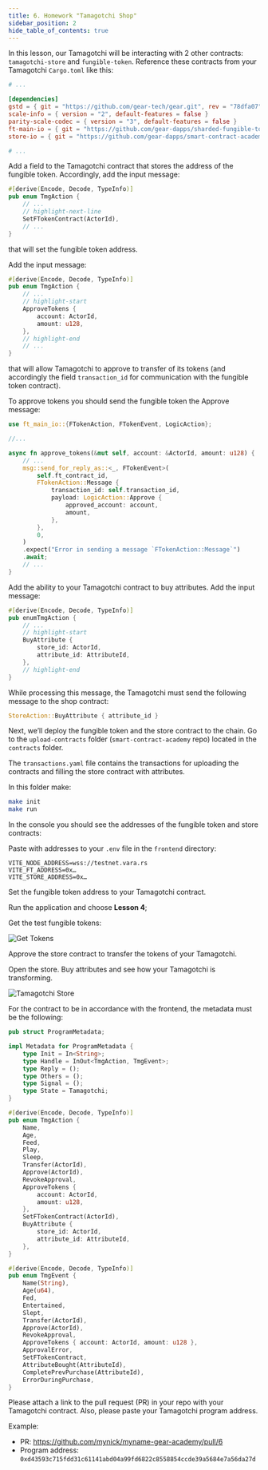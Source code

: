 ```yaml
---
title: 6. Homework "Tamagotchi Shop"
sidebar_position: 2
hide_table_of_contents: true
---
```


In this lesson, our Tamagotchi will be interacting with 2 other contracts: `tamagotchi-store` and `fungible-token`. Reference these contracts from your Tamagotchi `Cargo.toml` like this:

```toml title="Cargo.toml"
# ...

[dependencies]
gstd = { git = "https://github.com/gear-tech/gear.git", rev = "78dfa07", features = ["debug"] }
scale-info = { version = "2", default-features = false }
parity-scale-codec = { version = "3", default-features = false }
ft-main-io = { git = "https://github.com/gear-dapps/sharded-fungible-token.git", tag = "2.1.2" }
store-io = { git = "https://github.com/gear-dapps/smart-contract-academy.git"  }

# ...
```

Add a field to the Tamagotchi contract that stores the address of the fungible token. Accordingly, add the input message:

```rust
#[derive(Encode, Decode, TypeInfo)]
pub enum TmgAction {
    // ...
    // highlight-next-line
    SetFTokenContract(ActorId),
    // ...
}
```

that will set the fungible token address.

Add the input message:

```rust
#[derive(Encode, Decode, TypeInfo)]
pub enum TmgAction {
    // ...
    // highlight-start
    ApproveTokens {
        account: ActorId,
        amount: u128,
    },
    // highlight-end
    // ...
}
```

that will allow Tamagotchi to approve to transfer of its tokens (and accordingly the field `transaction_id` for communication with the fungible token contract).

To approve tokens you should send the fungible token the Approve message:

```rust
use ft_main_io::{FTokenAction, FTokenEvent, LogicAction};

//...

async fn approve_tokens(&mut self, account: &ActorId, amount: u128) {
    // ...
    msg::send_for_reply_as::<_, FTokenEvent>(
        self.ft_contract_id,
        FTokenAction::Message {
            transaction_id: self.transaction_id,
            payload: LogicAction::Approve {
                approved_account: account,
                amount,
            },
        },
        0,
    )
    .expect("Error in sending a message `FTokenAction::Message`")
    .await;
    // ...
}
```

Add the ability to your Tamagotchi contract to buy attributes. Add the input message:

```rust
#[derive(Encode, Decode, TypeInfo)]
pub enumTmgAction {
    // ...
    // highlight-start
    BuyAttribute {
        store_id: ActorId,
        attribute_id: AttributeId,
    },
    // highlight-end
}
```

While processing this message, the Tamagotchi must send the following message to the shop contract:

```rust
StoreAction::BuyAttribute { attribute_id }
```

Next, we’ll deploy the fungible token and the store contract to the chain. Go to the `upload-contracts` folder (`smart-contract-academy` repo) located in the `contracts` folder.

The `transactions.yaml` file contains the transactions for uploading the contracts and filling the store contract with attributes.

In this folder make:

```bash
make init
make run
```

In the console you should see the addresses of the fungible token and store contracts:

Paste with addresses to your `.env` file in the `frontend` directory:

```
VITE_NODE_ADDRESS=wss://testnet.vara.rs
VITE_FT_ADDRESS=0x…
VITE_STORE_ADDRESS=0x…
```

Set the fungible token address to your Tamagotchi contract.

Run the application and choose **Lesson 4**;

Get the test fungible tokens:

![Get Tokens](/img/15/get-tokens.jpg)

Approve the store contract to transfer the tokens of your Tamagotchi.

Open the store. Buy attributes and see how your Tamagotchi is transforming.

![Tamagotchi Store](/img/15/tamagotchi-store.jpg)

For the contract to be in accordance with the frontend, the metadata must be the following:

```rust
pub struct ProgramMetadata;

impl Metadata for ProgramMetadata {
    type Init = In<String>;
    type Handle = InOut<TmgAction, TmgEvent>;
    type Reply = ();
    type Others = ();
    type Signal = ();
    type State = Tamagotchi;
}

#[derive(Encode, Decode, TypeInfo)]
pub enum TmgAction {
    Name,
    Age,
    Feed,
    Play,
    Sleep,
    Transfer(ActorId),
    Approve(ActorId),
    RevokeApproval,
    ApproveTokens {
        account: ActorId,
        amount: u128,
    },
    SetFTokenContract(ActorId),
    BuyAttribute {
        store_id: ActorId,
        attribute_id: AttributeId,
    },
}

#[derive(Encode, Decode, TypeInfo)]
pub enum TmgEvent {
    Name(String),
    Age(u64),
    Fed,
    Entertained,
    Slept,
    Transfer(ActorId),
    Approve(ActorId),
    RevokeApproval,
    ApproveTokens { account: ActorId, amount: u128 },
    ApprovalError,
    SetFTokenContract,
    AttributeBought(AttributeId),
    CompletePrevPurchase(AttributeId),
    ErrorDuringPurchase,
}
```

Please attach a link to the pull request (PR) in your repo with your Tamagotchi contract. Also, please paste your Tamagotchi program address.

Example:

- PR: <https://github.com/mynick/myname-gear-academy/pull/6>
- Program address: `0xd43593c715fdd31c61141abd04a99fd6822c8558854ccde39a5684e7a56da27d`
